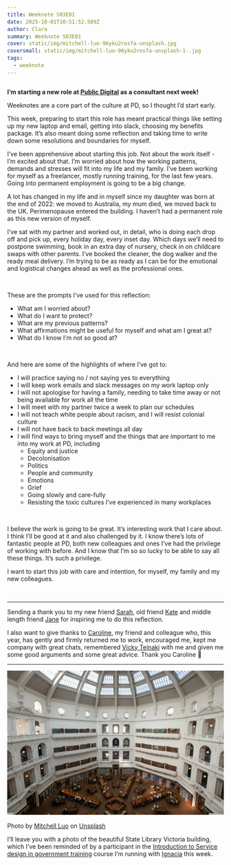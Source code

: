 ```yaml
---
title: Weeknote S03E01
date: 2025-10-01T10:51:52.589Z
author: Clara
summary: Weeknote S03E01
cover: static/img/mitchell-luo-96yku2rosfa-unsplash.jpg
coversmall: static/img/mitchell-luo-96yku2rosfa-unsplash-1-.jpg
tags:
  - weeknote
---
```

```

```

**I’m starting a new role at [Public Digital](https://public.digital/) as a consultant next week!** 

Weeknotes are a core part of the culture at PD, so I thought I’d start early.

This week, preparing to start this role has meant practical things like setting up my new laptop and email, getting into slack, choosing my benefits package. It’s also meant doing some reflection and taking time to write down some resolutions and boundaries for myself.

I’ve been apprehensive about starting this job. Not about the work itself - I’m excited about that. I’m worried about how the working patterns, demands and stresses will fit into my life and my family. I’ve been working for myself as a freelancer, mostly running training, for the last few years. Going into permanent employment is going to be a big change.

A lot has changed in my life and in myself since my daughter was born at the end of 2022: we moved to Australia, my mum died, we moved back to the UK. Perimenopause entered the building. I haven’t had a permanent role as this new version of myself.

I’ve sat with my partner and worked out, in detail, who is doing each drop off and pick up, every holiday day, every inset day. Which days we’ll need to postpone swimming, book in an extra day of nursery, check in on childcare swaps with other parents. I’ve booked the cleaner, the dog walker and the ready meal delivery. I’m trying to be as ready as I can be for the emotional and logistical changes ahead as well as the professional ones.

*<br />*

These are the prompts I’ve used for this reflection:

* What am I worried about?
* What do I want to protect?
* What are my previous patterns?
* What affirmations might be useful for myself and what am I great at?
* What do I know I’m not so good at?

 <br />

And here are some of the highlights of where I’ve got to:

* I will practice saying no / not saying yes to everything
* I will keep work emails and slack messages on my work laptop only
* I will not apologise for having a family, needing to take time away or not being available for work all the time
* I will meet with my partner twice a week to plan our schedules
* I will not teach white people about racism, and I will resist colonial culture
* I will not have back to back meetings all day
* I will find ways to bring myself and the things that are important to me into my work at PD, including
  - Equity and justice
  - Decolonisation
  - Politics
  - People and community
  - Emotions
  - Grief
  - Going slowly and care-fully
  - Resisting the toxic cultures I’ve experienced in many workplaces

<br />

I believe the work is going to be great. It’s interesting work that I care about. I think I’ll be good at it and also challenged by it. I know there’s lots of fantastic people at PD, both new colleagues and ones I’ve had the privilege of working with before. And I know that I’m so so lucky to be able to say all these things. It’s such a privilege.

I want to start this job with care and intention, for myself, my family and my new colleagues.

 <br />

- - -

Sending a thank you to my new friend [Sarah](https://www.linkedin.com/in/sarah-clive/), old friend  [Kate](https://bsky.app/profile/kateiw.bsky.social) and middle length friend [Jane](https://www.linkedin.com/in/janemartincreativesocialchange/) for inspiring me to do this reflection. 

I also want to give thanks to [Caroline](https://www.effortmark.co.uk/blog/), my friend and colleague who, this year, has gently and firmly returned me to work, encouraged me, kept me company with great chats, remembered [Vicky Teinaki](https://www.vickyteinaki.com/about/) with me and given me some good arguments and some great advice. Thank you Caroline 💖

- - -



![A photo of a hexagonal building with a glass arched ceiling. It's a library with wooden desks in a start shape. It looks peaceful and beautiful. ](/static/img/mitchell-luo-96yku2rosfa-unsplash.jpg "State library of Victoria")

Photo by [Mitchell Luo](https://unsplash.com/@mitchel3uo?utm_content=creditCopyText&utm_medium=referral&utm_source=unsplash) on [Unsplash](https://unsplash.com/photos/a-large-library-filled-with-lots-of-books-96yKU2ROSFA?utm_content=creditCopyText&utm_medium=referral&utm_source=unsplash)

I’ll leave you with a photo of the beautiful State Library Victoria building, which I’ve been reminded of by a participant in the [Introduction to Service design in government training](https://claragreo.com/training/) course I’m running with [Ignacia](https://ignaciaorellana.com/) this week.